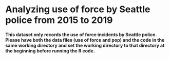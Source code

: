 # Analyzing use of force by Seattle police from 2015 to 2019

#### This dataset only records the use of force incidents by Seattle police. Please have both the data files (use of force and pop) and the code in the same working directory and set the working directory to that directory at the beginning before running the R code.
